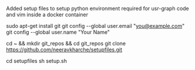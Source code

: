 Added setup files to setup python environment required for usr-graph code and vim inside a docker container

  sudo apt-get install git
  git config --global user.email "you@example.com"
  git config --global user.name "Your Name"

  cd ~ && mkdir git_repos && cd git_repos 
  git clone https://github.com/neeravkharche/setupfiles.git

cd setupfiles
sh setup.sh
